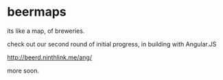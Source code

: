 beermaps
========

its like a map, of breweries.

check out our second round of initial progress, in building with Angular.JS 

http://beerd.ninthlink.me/ang/

more soon.